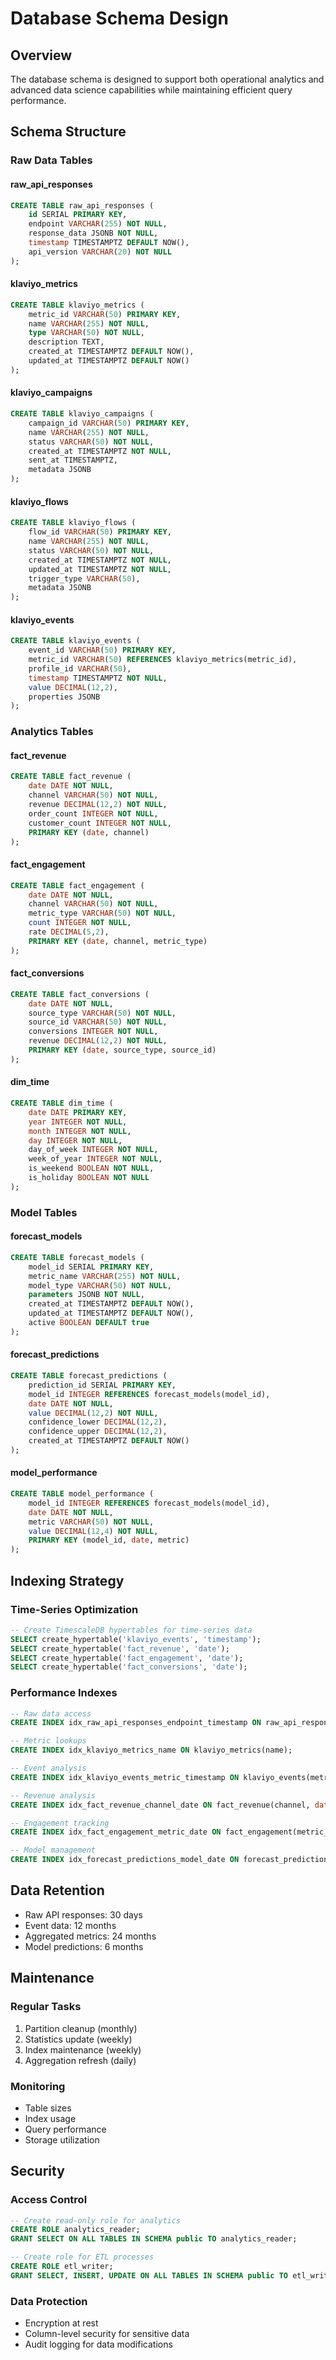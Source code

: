# Database Schema Design

## Overview

The database schema is designed to support both operational analytics and advanced data science capabilities while maintaining efficient query performance.

## Schema Structure

### Raw Data Tables

#### raw_api_responses
```sql
CREATE TABLE raw_api_responses (
    id SERIAL PRIMARY KEY,
    endpoint VARCHAR(255) NOT NULL,
    response_data JSONB NOT NULL,
    timestamp TIMESTAMPTZ DEFAULT NOW(),
    api_version VARCHAR(20) NOT NULL
);
```

#### klaviyo_metrics
```sql
CREATE TABLE klaviyo_metrics (
    metric_id VARCHAR(50) PRIMARY KEY,
    name VARCHAR(255) NOT NULL,
    type VARCHAR(50) NOT NULL,
    description TEXT,
    created_at TIMESTAMPTZ DEFAULT NOW(),
    updated_at TIMESTAMPTZ DEFAULT NOW()
);
```

#### klaviyo_campaigns
```sql
CREATE TABLE klaviyo_campaigns (
    campaign_id VARCHAR(50) PRIMARY KEY,
    name VARCHAR(255) NOT NULL,
    status VARCHAR(50) NOT NULL,
    created_at TIMESTAMPTZ NOT NULL,
    sent_at TIMESTAMPTZ,
    metadata JSONB
);
```

#### klaviyo_flows
```sql
CREATE TABLE klaviyo_flows (
    flow_id VARCHAR(50) PRIMARY KEY,
    name VARCHAR(255) NOT NULL,
    status VARCHAR(50) NOT NULL,
    created_at TIMESTAMPTZ NOT NULL,
    updated_at TIMESTAMPTZ NOT NULL,
    trigger_type VARCHAR(50),
    metadata JSONB
);
```

#### klaviyo_events
```sql
CREATE TABLE klaviyo_events (
    event_id VARCHAR(50) PRIMARY KEY,
    metric_id VARCHAR(50) REFERENCES klaviyo_metrics(metric_id),
    profile_id VARCHAR(50),
    timestamp TIMESTAMPTZ NOT NULL,
    value DECIMAL(12,2),
    properties JSONB
);
```

### Analytics Tables

#### fact_revenue
```sql
CREATE TABLE fact_revenue (
    date DATE NOT NULL,
    channel VARCHAR(50) NOT NULL,
    revenue DECIMAL(12,2) NOT NULL,
    order_count INTEGER NOT NULL,
    customer_count INTEGER NOT NULL,
    PRIMARY KEY (date, channel)
);
```

#### fact_engagement
```sql
CREATE TABLE fact_engagement (
    date DATE NOT NULL,
    channel VARCHAR(50) NOT NULL,
    metric_type VARCHAR(50) NOT NULL,
    count INTEGER NOT NULL,
    rate DECIMAL(5,2),
    PRIMARY KEY (date, channel, metric_type)
);
```

#### fact_conversions
```sql
CREATE TABLE fact_conversions (
    date DATE NOT NULL,
    source_type VARCHAR(50) NOT NULL,
    source_id VARCHAR(50) NOT NULL,
    conversions INTEGER NOT NULL,
    revenue DECIMAL(12,2) NOT NULL,
    PRIMARY KEY (date, source_type, source_id)
);
```

#### dim_time
```sql
CREATE TABLE dim_time (
    date DATE PRIMARY KEY,
    year INTEGER NOT NULL,
    month INTEGER NOT NULL,
    day INTEGER NOT NULL,
    day_of_week INTEGER NOT NULL,
    week_of_year INTEGER NOT NULL,
    is_weekend BOOLEAN NOT NULL,
    is_holiday BOOLEAN NOT NULL
);
```

### Model Tables

#### forecast_models
```sql
CREATE TABLE forecast_models (
    model_id SERIAL PRIMARY KEY,
    metric_name VARCHAR(255) NOT NULL,
    model_type VARCHAR(50) NOT NULL,
    parameters JSONB NOT NULL,
    created_at TIMESTAMPTZ DEFAULT NOW(),
    updated_at TIMESTAMPTZ DEFAULT NOW(),
    active BOOLEAN DEFAULT true
);
```

#### forecast_predictions
```sql
CREATE TABLE forecast_predictions (
    prediction_id SERIAL PRIMARY KEY,
    model_id INTEGER REFERENCES forecast_models(model_id),
    date DATE NOT NULL,
    value DECIMAL(12,2) NOT NULL,
    confidence_lower DECIMAL(12,2),
    confidence_upper DECIMAL(12,2),
    created_at TIMESTAMPTZ DEFAULT NOW()
);
```

#### model_performance
```sql
CREATE TABLE model_performance (
    model_id INTEGER REFERENCES forecast_models(model_id),
    date DATE NOT NULL,
    metric VARCHAR(50) NOT NULL,
    value DECIMAL(12,4) NOT NULL,
    PRIMARY KEY (model_id, date, metric)
);
```

## Indexing Strategy

### Time-Series Optimization
```sql
-- Create TimescaleDB hypertables for time-series data
SELECT create_hypertable('klaviyo_events', 'timestamp');
SELECT create_hypertable('fact_revenue', 'date');
SELECT create_hypertable('fact_engagement', 'date');
SELECT create_hypertable('fact_conversions', 'date');
```

### Performance Indexes
```sql
-- Raw data access
CREATE INDEX idx_raw_api_responses_endpoint_timestamp ON raw_api_responses(endpoint, timestamp);

-- Metric lookups
CREATE INDEX idx_klaviyo_metrics_name ON klaviyo_metrics(name);

-- Event analysis
CREATE INDEX idx_klaviyo_events_metric_timestamp ON klaviyo_events(metric_id, timestamp);

-- Revenue analysis
CREATE INDEX idx_fact_revenue_channel_date ON fact_revenue(channel, date);

-- Engagement tracking
CREATE INDEX idx_fact_engagement_metric_date ON fact_engagement(metric_type, date);

-- Model management
CREATE INDEX idx_forecast_predictions_model_date ON forecast_predictions(model_id, date);
```

## Data Retention

- Raw API responses: 30 days
- Event data: 12 months
- Aggregated metrics: 24 months
- Model predictions: 6 months

## Maintenance

### Regular Tasks
1. Partition cleanup (monthly)
2. Statistics update (weekly)
3. Index maintenance (weekly)
4. Aggregation refresh (daily)

### Monitoring
- Table sizes
- Index usage
- Query performance
- Storage utilization

## Security

### Access Control
```sql
-- Create read-only role for analytics
CREATE ROLE analytics_reader;
GRANT SELECT ON ALL TABLES IN SCHEMA public TO analytics_reader;

-- Create role for ETL processes
CREATE ROLE etl_writer;
GRANT SELECT, INSERT, UPDATE ON ALL TABLES IN SCHEMA public TO etl_writer;
```

### Data Protection
- Encryption at rest
- Column-level security for sensitive data
- Audit logging for data modifications
